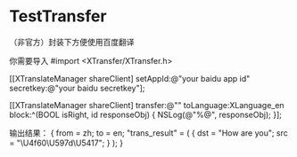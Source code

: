 # TestTransfer
（非官方）封装下方便使用百度翻译

你需要导入
#import <XTransfer/XTransfer.h>

[[XTranslateManager shareClient] setAppId:@"your baidu app id" secretkey:@"your baidu secretkey"];

[[XTranslateManager shareClient] transfer:@"" toLanguage:XLanguage_en block:^(BOOL isRight, id responseObj) {
    NSLog(@"%@", responseObj);
}];

输出结果：
{
    from = zh;
    to = en;
    "trans_result" =     (
                {
            dst = "How are you";
            src = "\U4f60\U597d\U5417";
        }
    );
}
